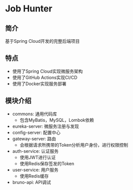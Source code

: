 # Job Hunter

## 简介

基于Spring Cloud开发的完整后端项目

## 特点

- 使用了Spring Cloud实现微服务架构
- 使用了GitHub Actions实现CI/CD
- 使用了Docker实现服务部署

## 模块介绍

- commons: 通用代码库
  - 包含MyBatis，MySQL，Lombok依赖
- eureka-server: 微服务注册与发现
- config-server: 配置中心
- gateway-server: 路由
  - 会根据请求所携带的Token分析用户身份，进行权限控制
- auth-service: 认证服务
  - 使用JWT进行认证
  - 使用Redis保存签发的Token
- user-service: 用户服务
  - 使用Redis缓存
- bruno-api: API调试
